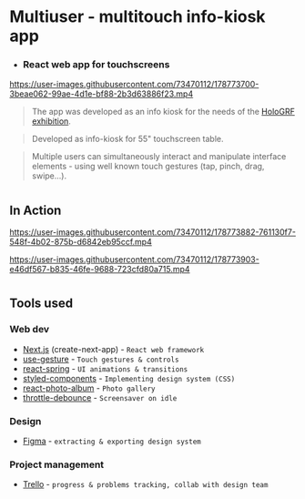 
# Multiuser - multitouch info-kiosk app


- ### React web app for touchscreens

https://user-images.githubusercontent.com/73470112/178773700-3beae062-99ae-4d1e-bf88-2b3d63886f23.mp4


> The app was developed as an info kiosk for the needs of the [HoloGRF exhibition](https://www.instagram.com/hologrf/).

> Developed as info-kiosk for 55" touchscreen table.

> Multiple users can simultaneously interact and manipulate interface elements - using well known touch gestures (tap, pinch, drag, swipe...).

#

## In Action


https://user-images.githubusercontent.com/73470112/178773882-761130f7-548f-4b02-875b-d6842eb95ccf.mp4

https://user-images.githubusercontent.com/73470112/178773903-e46df567-b835-46fe-9688-723cfd80a715.mp4


#

## Tools used

### Web dev

- [Next.js](https://nextjs.org/) (create-next-app) - `React web framework`
- [use-gesture](https://use-gesture.netlify.app/) - `Touch gestures & controls`
- [react-spring](https://react-spring.dev/) - `UI animations & transitions`
- [styled-components](https://styled-components.com/) - `Implementing design system (CSS)`
- [react-photo-album](https://react-photo-album.com/) - `Photo gallery`
- [throttle-debounce](https://github.com/niksy/throttle-debounce) - `Screensaver on idle`

### Design

- [Figma](https://figma.com/) - `extracting & exporting design system`

### Project management

- [Trello](https://trello.com/) - `progress & problems tracking, collab with design team`
